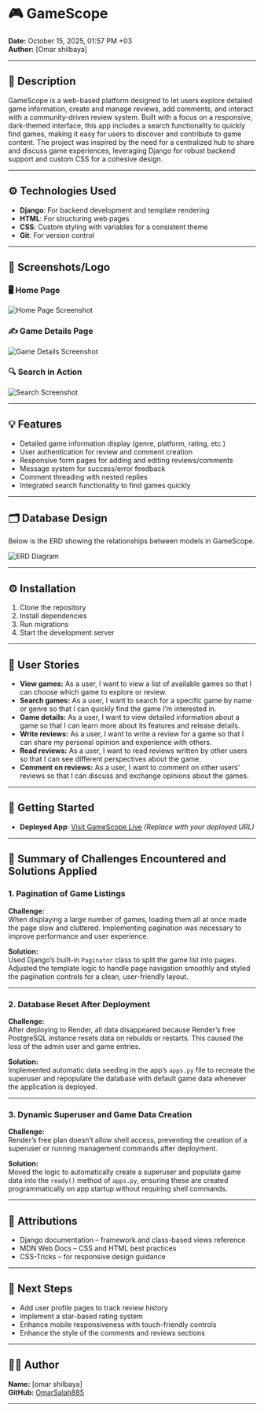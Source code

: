 # 🎮 GameScope

**Date:** October 15, 2025, 01:57 PM +03  
**Author:** [Omar shilbaya]  

---

## 📝 Description

GameScope is a web-based platform designed to let users explore detailed game information, create and manage reviews, add comments, and interact with a community-driven review system. Built with a focus on a responsive, dark-themed interface, this app includes a search functionality to quickly find games, making it easy for users to discover and contribute to game content. The project was inspired by the need for a centralized hub to share and discuss game experiences, leveraging Django for robust backend support and custom CSS for a cohesive design.

---

## ⚙️ Technologies Used
- **Django**: For backend development and template rendering  
- **HTML**: For structuring web pages  
- **CSS**: Custom styling with variables for a consistent theme  
- **Git**: For version control  

---

## 📸 Screenshots/Logo

### 🖥️ Home Page  
![Home Page Screenshot](./gamescope_app/static/images/home1.png)


### ✍️ Game Details Page  
![Game Details Screenshot](./gamescope_app/static/images/game_details.png)


### 🔍 Search in Action  
![Search Screenshot](./gamescope_app/static/images/search.png)




---

## 💡 Features
- Detailed game information display (genre, platform, rating, etc.)  
- User authentication for review and comment creation  
- Responsive form pages for adding and editing reviews/comments  
- Message system for success/error feedback  
- Comment threading with nested replies  
- Integrated search functionality to find games quickly  

---

## 🗂️ Database Design
Below is the ERD showing the relationships between models in GameScope.

![ERD Diagram](./gamescope_app/static/images/ERD.png)

---

## ⚙️ Installation
1. Clone the repository
2. Install dependencies
3. Run migrations
4. Start the development server

---

## 📝 User Stories
- **View games:** As a user, I want to view a list of available games so that I can choose which game to explore or review.  
- **Search games:** As a user, I want to search for a specific game by name or genre so that I can quickly find the game I’m interested in.  
- **Game details:** As a user, I want to view detailed information about a game so that I can learn more about its features and release details.  
- **Write reviews:** As a user, I want to write a review for a game so that I can share my personal opinion and experience with others.  
- **Read reviews:** As a user, I want to read reviews written by other users so that I can see different perspectives about the game.  
- **Comment on reviews:** As a user, I want to comment on other users’ reviews so that I can discuss and exchange opinions about the games.

---

## 🚀 Getting Started
- **Deployed App**: [Visit GameScope Live](https://gamescope-mbhm.onrender.com) *(Replace with your deployed URL)*  

---
## 🧠 Summary of Challenges Encountered and Solutions Applied

### 1. Pagination of Game Listings
**Challenge:**  
When displaying a large number of games, loading them all at once made the page slow and cluttered. Implementing pagination was necessary to improve performance and user experience.  

**Solution:**  
Used Django’s built-in `Paginator` class to split the game list into pages. Adjusted the template logic to handle page navigation smoothly and styled the pagination controls for a clean, user-friendly layout.  

---

### 2. Database Reset After Deployment
**Challenge:**  
After deploying to Render, all data disappeared because Render’s free PostgreSQL instance resets data on rebuilds or restarts. This caused the loss of the admin user and game entries.  

**Solution:**  
Implemented automatic data seeding in the app’s `apps.py` file to recreate the superuser and repopulate the database with default game data whenever the application is deployed.  

---

### 3. Dynamic Superuser and Game Data Creation
**Challenge:**  
Render’s free plan doesn’t allow shell access, preventing the creation of a superuser or running management commands after deployment.  

**Solution:**  
Moved the logic to automatically create a superuser and populate game data into the `ready()` method of `apps.py`, ensuring these are created programmatically on app startup without requiring shell commands.  

---

## 🙌 Attributions
- Django documentation – framework and class-based views reference  
- MDN Web Docs – CSS and HTML best practices  
- CSS-Tricks – for responsive design guidance  


---


## 🔮 Next Steps
- Add user profile pages to track review history  
- Implement a star-based rating system  
- Enhance mobile responsiveness with touch-friendly controls  
- Enhance the style of the comments and reviews sections 

---

## 🧑‍💻 Author
**Name:** [omar shilbaya]  
**GitHub:** [OmarSalah885](https://github.com/OmarSalah885)

---

